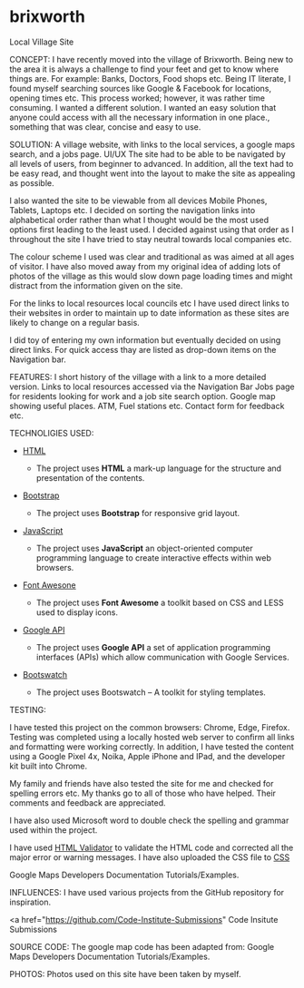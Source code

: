 # brixworth
Local Village Site

CONCEPT:
I have recently moved into the village of Brixworth. Being new to the area it is always a challenge to find your feet and get to know where things are. For example: Banks, Doctors, Food shops etc.
Being IT literate, I found myself searching sources like Google & Facebook for locations, opening times etc. This process worked; however, it was rather time consuming. 
 I wanted a different solution. 
I wanted an easy solution that anyone could access with all the necessary information in one place., something that was clear, concise and easy to use.

SOLUTION:
A village website, with links to the local services, a google maps search, and a jobs page.
UI/UX
The site had to be able to be navigated by all levels of users, from beginner to advanced. In addition, all the text had to be easy read, and thought went into the layout to make the site as appealing as possible.

I also wanted the site to be viewable from all devices Mobile Phones, Tablets, Laptops etc. 
I decided on sorting the navigation links into alphabetical order rather than what I thought would be the most used options first leading to the least used. I decided against using that order as I throughout the site I have tried to stay neutral towards local companies etc. 

The colour scheme I used was clear and traditional as was aimed at all ages of visitor.
I have also moved away from my original idea of adding lots of photos of the village as this would slow down page loading times and might distract from the information given on the site.

For the links to local resources local councils etc I have used direct links to their websites in order to maintain up to date information as these sites are likely to change on a regular basis.

I did toy of entering my own information but eventually decided on using direct links. For quick access thay are listed as drop-down items on the Navigation bar.

FEATURES:
I short history of the village with a link to a more detailed version.
Links to local resources accessed via the Navigation Bar
Jobs page for residents looking for work and a job site search option. 
Google map showing useful places. ATM, Fuel stations etc.
Contact form for feedback etc.

TECHNOLIGIES USED:

  * <a href="https://dev.w3.org/html5/html-author/">HTML</a>
      * The project uses __HTML__ a mark-up language for the structure and presentation of the contents.

  * <a href="https://getbootstrap.com/">Bootstrap</a>
    * The project uses __Bootstrap__ for responsive grid layout.


  * <a href="https://developer.mozilla.org/en-US/docs/Web/JavaScript">JavaScript</a>
    * The project uses __JavaScript__ an object-oriented computer programming language to create interactive effects within web browsers.

  * <a href="https://fontawesome.com/">Font Awesone</a>
    * The project uses __Font Awesome__ a toolkit based on CSS and LESS used to display icons.

  * <a href="https://console.cloud.google.com">Google API</a>
    * The project uses __Google API__ a set of application programming interfaces (APIs) which allow communication with Google Services.

* <a href="https://console.cloud.google.com">Bootswatch</a>
    * The project uses Bootswatch – A toolkit for styling templates.


TESTING: 


I have tested this project on the common browsers: Chrome, Edge, Firefox. Testing was completed using a locally hosted web server to confirm all links and formatting were working correctly. In addition, I have tested the content using a Google Pixel 4x, Noika, Apple iPhone and IPad, and the developer kit built into Chrome.

My family and friends have also tested the site for me and checked for spelling errors etc. My thanks go to all of those who have helped. Their comments and feedback are appreciated.

I have also used Microsoft word to double check the spelling and grammar used within the project. 

I have used <a href="https://validator.w3.org/">HTML Validator</a> to validate the HTML code and corrected all the major error or warning messages. I have also uploaded the CSS file to <a href="https://jigsaw.w3.org/css-validator/">CSS <a>
 

Google Maps Developers Documentation Tutorials/Examples.

INFLUENCES: 
I have used various projects from the GitHub repository for inspiration. 

 <a href="https://github.com/Code-Institute-Submissions" Code Insitute Submissions</a> 
 
SOURCE CODE:
The google map code has been adapted from:
Google Maps Developers Documentation Tutorials/Examples.

PHOTOS:
Photos used on this site have been taken by myself.


